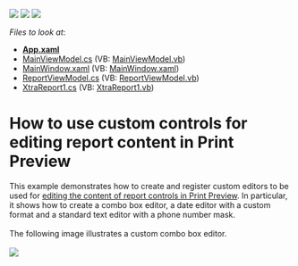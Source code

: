 <!-- default badges list -->
![](https://img.shields.io/endpoint?url=https://codecentral.devexpress.com/api/v1/VersionRange/128603887/22.2.2%2B)
[![](https://img.shields.io/badge/Open_in_DevExpress_Support_Center-FF7200?style=flat-square&logo=DevExpress&logoColor=white)](https://supportcenter.devexpress.com/ticket/details/T456791)
[![](https://img.shields.io/badge/📖_How_to_use_DevExpress_Examples-e9f6fc?style=flat-square)](https://docs.devexpress.com/GeneralInformation/403183)
<!-- default badges end -->
<!-- default file list -->
*Files to look at*:

* **[App.xaml](./CS/WpfApplication1/App.xaml)**
* [MainViewModel.cs](./CS/WpfApplication1/MainViewModel.cs) (VB: [MainViewModel.vb](./VB/WpfApplication1/MainViewModel.vb))
* [MainWindow.xaml](./CS/WpfApplication1/MainWindow.xaml) (VB: [MainWindow.xaml](./VB/WpfApplication1/MainWindow.xaml))
* [ReportViewModel.cs](./CS/WpfApplication1/ReportViewModel.cs) (VB: [ReportViewModel.vb](./VB/WpfApplication1/ReportViewModel.vb))
* [XtraReport1.cs](./CS/WpfApplication1/XtraReport1.cs) (VB: [XtraReport1.vb](./VB/WpfApplication1/XtraReport1.vb))
<!-- default file list end -->
# How to use custom controls for editing report content in Print Preview


This example demonstrates how to create and register custom editors to be used for <a href="https://documentation.devexpress.com/#XtraReports/CustomDocument117343">editing the content of report controls in Print Preview</a>. In particular, it shows how to create a combo box editor, a date editor with a custom format and a standard text editor with a phone number mask.<br><br>The following image illustrates a custom combo box editor.<br><br><img src="https://raw.githubusercontent.com/DevExpress-Examples/how-to-use-custom-controls-for-editing-report-content-in-print-preview-t456791/16.2.3+/media/6b5e8569-c06e-11e6-80bf-00155d62480c.png"><br><br>

<br/>



